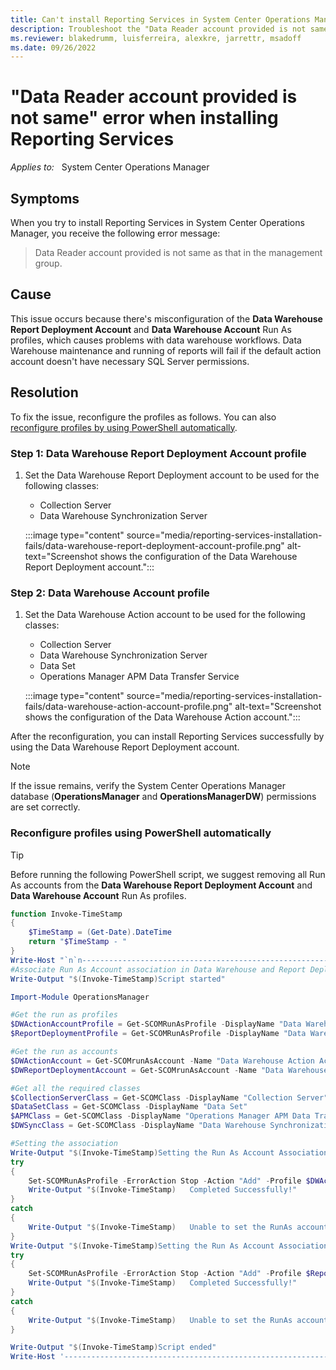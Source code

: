 ```yaml
---
title: Can't install Reporting Services in System Center Operations Manager
description: Troubleshoot the "Data Reader account provided is not same" error when installing Reporting Services in System Center Operations Manager.
ms.reviewer: blakedrumm, luisferreira, alexkre, jarrettr, msadoff
ms.date: 09/26/2022
---
```

# "Data Reader account provided is not same" error when installing Reporting Services

_Applies to:_ &nbsp; System Center Operations Manager

## Symptoms

When you try to install Reporting Services in System Center Operations Manager, you receive the following error message:

> Data Reader account provided is not same as that in the management group.

## Cause

This issue occurs because there's misconfiguration of the **Data Warehouse Report Deployment Account** and **Data Warehouse Account** Run As profiles, which causes problems with data warehouse workflows. Data Warehouse maintenance and running of reports will fail if the default action account doesn't have necessary SQL Server permissions.

## Resolution

To fix the issue, reconfigure the profiles as follows. You can also [reconfigure profiles by using PowerShell automatically](#reconfigure-profiles-using-powershell-automatically).

### Step 1: Data Warehouse Report Deployment Account profile

1. Set the Data Warehouse Report Deployment account to be used for the following classes:

    - Collection Server
    - Data Warehouse Synchronization Server

    :::image type="content" source="media/reporting-services-installation-fails/data-warehouse-report-deployment-account-profile.png" alt-text="Screenshot shows the configuration of the Data Warehouse Report Deployment account.":::

### Step 2: Data Warehouse Account profile

1. Set the Data Warehouse Action account to be used for the following classes:

    - Collection Server
    - Data Warehouse Synchronization Server
    - Data Set
    - Operations Manager APM Data Transfer Service

    :::image type="content" source="media/reporting-services-installation-fails/data-warehouse-action-account-profile.png" alt-text="Screenshot shows the configuration of the Data Warehouse Action account.":::

After the reconfiguration, you can install Reporting Services successfully by using the Data Warehouse Report Deployment account.

> [!NOTE]
> If the issue remains, verify the System Center Operations Manager database (**OperationsManager** and **OperationsManagerDW**) permissions are set correctly.

### Reconfigure profiles using PowerShell automatically

> [!TIP]
> Before running the following PowerShell script, we suggest removing all Run As accounts from the **Data Warehouse Report Deployment Account** and **Data Warehouse Account** Run As profiles.

```powershell
function Invoke-TimeStamp
{
    $TimeStamp = (Get-Date).DateTime
    return "$TimeStamp - "
}
Write-Host "`n`n------------------------------------------------------------" -ForegroundColor Green
#Associate Run As Account association in Data Warehouse and Report Deployment Run As Profile.
Write-Output "$(Invoke-TimeStamp)Script started"

Import-Module OperationsManager

#Get the run as profiles
$DWActionAccountProfile = Get-SCOMRunAsProfile -DisplayName "Data Warehouse Account"
$ReportDeploymentProfile = Get-SCOMRunAsProfile -DisplayName "Data Warehouse Report Deployment Account"

#Get the run as accounts
$DWActionAccount = Get-SCOMrunAsAccount -Name "Data Warehouse Action Account"
$DWReportDeploymentAccount = Get-SCOMrunAsAccount -Name "Data Warehouse Report Deployment Account"

#Get all the required classes
$CollectionServerClass = Get-SCOMClass -DisplayName "Collection Server"
$DataSetClass = Get-SCOMClass -DisplayName "Data Set"
$APMClass = Get-SCOMClass -DisplayName "Operations Manager APM Data Transfer Service"
$DWSyncClass = Get-SCOMClass -DisplayName "Data Warehouse Synchronization Server"

#Setting the association
Write-Output "$(Invoke-TimeStamp)Setting the Run As Account Association for Data Warehouse Account Profile"
try
{
    Set-SCOMRunAsProfile -ErrorAction Stop -Action "Add" -Profile $DWActionAccountProfile -Account $DWActionAccount -Class $CollectionServerClass, $DataSetClass, $APMClass, $DWSyncClass
    Write-Output "$(Invoke-TimeStamp)   Completed Successfully!"
}
catch
{
    Write-Output "$(Invoke-TimeStamp)   Unable to set the RunAs accounts, try removing all accounts from inside the RunAs Profile (`"Data Warehouse Account`"), and run the script again.`n"
}
Write-Output "$(Invoke-TimeStamp)Setting the Run As Account Association for Data Warehouse Report Deployment Account Profile"
try
{
    Set-SCOMRunAsProfile -ErrorAction Stop -Action "Add" -Profile $ReportDeploymentProfile -Account $DWReportDeploymentAccount -Class $CollectionServerClass, $DWSyncClass
    Write-Output "$(Invoke-TimeStamp)   Completed Successfully!"
}
catch
{
    Write-Output "$(Invoke-TimeStamp)   Unable to set the RunAs accounts, try removing all accounts from inside the RunAs Profile (`"Data Warehouse Report Deployment Account`"), and run the script again."
}

Write-Output "$(Invoke-TimeStamp)Script ended"
Write-Host '------------------------------------------------------------' -ForegroundColor Green
```
